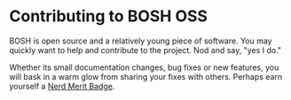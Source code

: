# Contributing to BOSH OSS

BOSH is open source and a relatively young piece of software. You may quickly want to help and contribute to the project. Nod and say, "yes I do."

Whether its small documentation changes, bug fixes or new features, you will bask in a warm glow from sharing your fixes with others. Perhaps earn yourself a [Nerd Merit Badge](http://www.nerdmeritbadges.com/products/octocat "Nerd Merit Badges - 01: Open Source").


